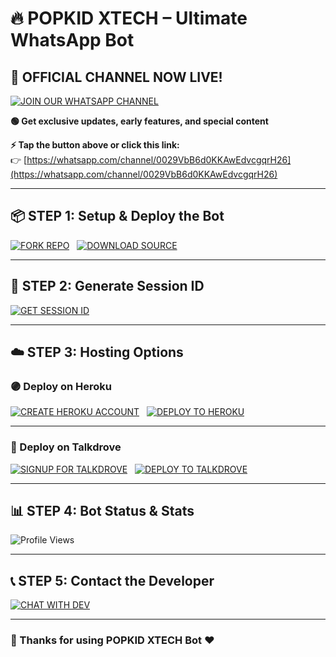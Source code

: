 # 🔥 POPKID XTECH – Ultimate WhatsApp Bot

## 🚨 OFFICIAL CHANNEL NOW LIVE!

[![JOIN OUR WHATSAPP CHANNEL](https://img.shields.io/badge/📲%20JOIN%20OUR%20WHATSAPP%20CHANNEL-00E676?style=for-the-badge&logo=whatsapp&logoColor=white)](https://whatsapp.com/channel/0029VbB6d0KKAwEdvcgqrH26)

**🟢 Get exclusive updates, early features, and special content**

**⚡ Tap the button above or click this link:**  
👉 [https://whatsapp.com/channel/0029VbB6d0KKAwEdvcgqrH26](https://whatsapp.com/channel/0029VbB6d0KKAwEdvcgqrH26)

---

## 📦 STEP 1: Setup & Deploy the Bot

[![FORK REPO](https://img.shields.io/badge/🔁%20FORK%20THIS%20REPO-black?style=for-the-badge&logo=github&logoColor=white)](https://github.com/Popkiddevs/POPKID-XTECH/fork)
&nbsp;
[![DOWNLOAD SOURCE](https://img.shields.io/badge/⬇️%20DOWNLOAD%20SOURCE-white?style=for-the-badge&logo=google-drive&logoColor=black)](https://www.mediafire.com/file/0r8763dp8axy5ap/ZIPPY-XTECH-main+(4).zip/file)

---

## 🔐 STEP 2: Generate Session ID

[![GET SESSION ID](https://img.shields.io/badge/🔓%20GET%20SESSION%20ID-white?style=for-the-badge&logo=vercel&logoColor=black)](https://prikinpopkif.onrender.com/pair)

---

## ☁️ STEP 3: Hosting Options

### 🟣 Deploy on Heroku

[![CREATE HEROKU ACCOUNT](https://img.shields.io/badge/👤%20CREATE%20HEROKU%20ACCOUNT-red?style=for-the-badge&logo=heroku&logoColor=white)](https://signup.heroku.com/)
&nbsp;
[![DEPLOY TO HEROKU](https://img.shields.io/badge/🚀%20DEPLOY%20TO%20HEROKU-green?style=for-the-badge&logo=heroku&logoColor=white)](https://tinyurl.com/yc3ae75m)

---

### 🧡 Deploy on Talkdrove

[![SIGNUP FOR TALKDROVE](https://img.shields.io/badge/📝%20SIGNUP%20FOR%20TALKDROVE-grey?style=for-the-badge&logo=rocket&logoColor=white&labelColor=black)](https://host.talkdrove.com/auth/signup?ref=F3E97634)
&nbsp;
[![DEPLOY TO TALKDROVE](https://img.shields.io/badge/🔥%20DEPLOY%20TO%20TALKDROVE-orange?style=for-the-badge&logo=rocket&logoColor=orange&labelColor=black)](https://host.talkdrove.com/dashboard/select-bot/prepare-deployment?botId=53)

---

## 📊 STEP 4: Bot Status & Stats

![Profile Views](https://komarev.com/ghpvc/?username=popkiddevs&style=for-the-badge&color=blue)

---

## 📞 STEP 5: Contact the Developer

[![CHAT WITH DEV](https://img.shields.io/badge/💬%20CHAT%20WITH%20DEV-25D366?style=for-the-badge&logo=whatsapp&logoColor=white)](https://wa.me/+254111385747)

---

### 🙏 Thanks for using POPKID XTECH Bot ❤️
